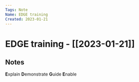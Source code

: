 ```yaml
---
Tags: Note
Name: EDGE training
Created: 2023-01-21
---
```

# EDGE training - [[2023-01-21]]
## Notes
**E**xplain
**D**emonstrate
**G**uide
**E**nable

